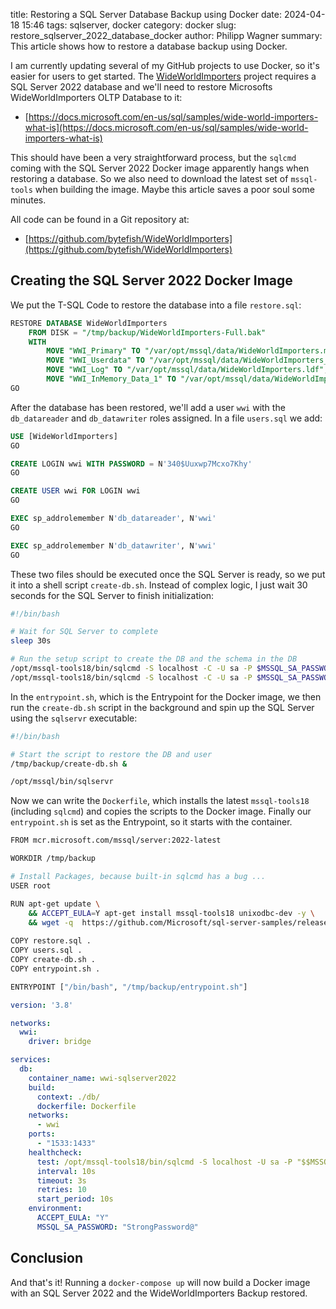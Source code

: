 title: Restoring a SQL Server Database Backup using Docker
date: 2024-04-18 15:46
tags: sqlserver, docker
category: docker
slug: restore_sqlserver_2022_database_docker
author: Philipp Wagner
summary: This article shows how to restore a database backup using Docker.

[WideWorldImporters]: https://github.com/bytefish/WideWorldImporters

I am currently updating several of my GitHub projects to use Docker, so it's easier for users to get started. The [WideWorldImporters] 
project requires a SQL Server 2022 database and we'll need to restore Microsofts WideWorldImporters OLTP Database to it:

* [https://docs.microsoft.com/en-us/sql/samples/wide-world-importers-what-is](https://docs.microsoft.com/en-us/sql/samples/wide-world-importers-what-is)

This should have been a very straightforward process, but the `sqlcmd` coming with the SQL Server 2022 Docker image apparently 
hangs when restoring a database. So we also need to download the latest set of `mssql-tools` when building the image. Maybe this 
article saves a poor soul some minutes.

All code can be found in a Git repository at:

* [https://github.com/bytefish/WideWorldImporters](https://github.com/bytefish/WideWorldImporters)


## Creating the SQL Server 2022 Docker Image ##

We put the T-SQL Code to restore the database into a file `restore.sql`:

```sql
RESTORE DATABASE WideWorldImporters
    FROM DISK = "/tmp/backup/WideWorldImporters-Full.bak"
    WITH 
        MOVE "WWI_Primary" TO "/var/opt/mssql/data/WideWorldImporters.mdf",
        MOVE "WWI_Userdata" TO "/var/opt/mssql/data/WideWorldImporters_UserData.ndf",
        MOVE "WWI_Log" TO "/var/opt/mssql/data/WideWorldImporters.ldf", 
        MOVE "WWI_InMemory_Data_1" TO "/var/opt/mssql/data/WideWorldImporters_InMemory_Data_1"
GO
```

After the database has been restored, we'll add a user `wwi` with the `db_datareader` 
and `db_datawriter` roles assigned. In a file `users.sql` we add: 

```sql
USE [WideWorldImporters]
GO

CREATE LOGIN wwi WITH PASSWORD = N'340$Uuxwp7Mcxo7Khy'
GO

CREATE USER wwi FOR LOGIN wwi
GO

EXEC sp_addrolemember N'db_datareader', N'wwi'
GO

EXEC sp_addrolemember N'db_datawriter', N'wwi'
GO
```

These two files should be executed once the SQL Server is ready, so we put it into a shell script `create-db.sh`. Instead 
of complex logic, I just wait 30 seconds for the SQL Server to finish initialization:

```bash
#!/bin/bash

# Wait for SQL Server to complete
sleep 30s

# Run the setup script to create the DB and the schema in the DB
/opt/mssql-tools18/bin/sqlcmd -S localhost -C -U sa -P $MSSQL_SA_PASSWORD -d master -i restore.sql
/opt/mssql-tools18/bin/sqlcmd -S localhost -C -U sa -P $MSSQL_SA_PASSWORD -d master -i users.sql
```

In the `entrypoint.sh`, which is the Entrypoint for the Docker image, we then run the `create-db.sh` script in the background and spin up the SQL Server using the `sqlservr` executable:

```bash
#!/bin/bash

# Start the script to restore the DB and user
/tmp/backup/create-db.sh &

/opt/mssql/bin/sqlservr
```

Now we can write the `Dockerfile`, which installs the latest `mssql-tools18` (including `sqlcmd`) and copies 
the scripts to the Docker image. Finally our `entrypoint.sh` is set as the Entrypoint, so it starts with the 
container.

```sh
FROM mcr.microsoft.com/mssql/server:2022-latest

WORKDIR /tmp/backup

# Install Packages, because built-in sqlcmd has a bug ...
USER root

RUN apt-get update \
    && ACCEPT_EULA=Y apt-get install mssql-tools18 unixodbc-dev -y \
    && wget -q  https://github.com/Microsoft/sql-server-samples/releases/download/wide-world-importers-v1.0/WideWorldImporters-Full.bak
    
COPY restore.sql .
COPY users.sql .
COPY create-db.sh .
COPY entrypoint.sh .

ENTRYPOINT ["/bin/bash", "/tmp/backup/entrypoint.sh"]
```

```yaml
version: '3.8'

networks:
  wwi:
    driver: bridge

services:
  db:
    container_name: wwi-sqlserver2022
    build:
      context: ./db/
      dockerfile: Dockerfile
    networks:
      - wwi
    ports:
      - "1533:1433"
    healthcheck:
      test: /opt/mssql-tools18/bin/sqlcmd -S localhost -U sa -P "$$MSSQL_SA_PASSWORD" -C -Q "SELECT 1" || exit 1
      interval: 10s
      timeout: 3s
      retries: 10
      start_period: 10s
    environment:
      ACCEPT_EULA: "Y"
      MSSQL_SA_PASSWORD: "StrongPassword@"
```

## Conclusion ##

And that's it! Running a `docker-compose up` will now build a Docker image with an SQL Server 2022 and the WideWorldImporters Backup restored.